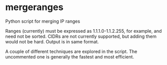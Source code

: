 # mergeranges
Python script for merging IP ranges

Ranges (currently) must be expressed as 1.1.1.0-1.1.2.255, for example, and need not be sorted. CIDRs are not currently supported, but adding them would not be hard. Output is in same format.

A couple of different techniques are explored in the script. The uncommented one is generally the fastest and most efficient.

